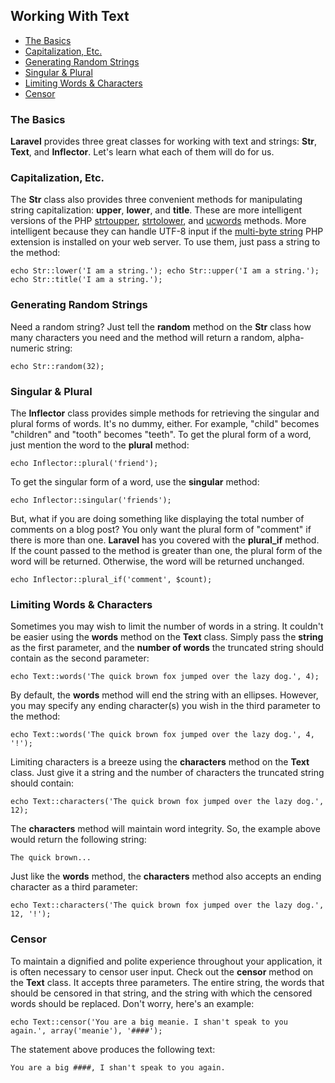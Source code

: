 ## Working With Text

- [The Basics](#basics)
- [Capitalization, Etc.](#capitalization)
- [Generating Random Strings](#random)
- [Singular & Plural](#inflector)
- [Limiting Words & Characters](#limit)
- [Censor](#censor)

<a name="basics"></a>
### The Basics

**Laravel** provides three great classes for working with text and strings: **Str**, **Text**, and **Inflector**. Let's learn what each of them will do for us.

<a name="capitalization"></a>
### Capitalization, Etc.

The **Str** class also provides three convenient methods for manipulating string capitalization: **upper**, **lower**, and **title**. These are more intelligent versions of the PHP [strtoupper](http://php.net/manual/en/function.strtoupper.php), [strtolower](http://php.net/manual/en/function.strtolower.php), and [ucwords](http://php.net/manual/en/function.ucwords.php) methods. More intelligent because they can handle UTF-8 input if the [multi-byte string](http://php.net/manual/en/book.mbstring.php) PHP extension is installed on your web server. To use them, just pass a string to the method:

	echo Str::lower('I am a string.'); echo Str::upper('I am a string.'); echo Str::title('I am a string.');

<a name="random"></a>
### Generating Random Strings

Need a random string? Just tell the **random** method on the **Str** class how many characters you need and the method will return a random, alpha-numeric string:

	echo Str::random(32);

<a name="inflector"></a>
### Singular & Plural

The **Inflector** class provides simple methods for retrieving the singular and plural forms of words. It's no dummy, either. For example, "child" becomes "children" and "tooth" becomes "teeth". To get the plural form of a word, just mention the word to the **plural** method:

	echo Inflector::plural('friend');

To get the singular form of a word, use the **singular** method:

	echo Inflector::singular('friends');

But, what if you are doing something like displaying the total number of comments on a blog post? You only want the plural form of "comment" if there is more than one. **Laravel** has you covered with the **plural_if** method. If the count passed to the method is greater than one, the plural form of the word will be returned. Otherwise, the word will be returned unchanged.

	echo Inflector::plural_if('comment', $count);

<a name="limit"></a>
### Limiting Words & Characters

Sometimes you may wish to limit the number of words in a string. It couldn't be easier using the **words** method on the **Text** class. Simply pass the **string** as the first parameter, and the **number of words** the truncated string should contain as the second parameter:

	echo Text::words('The quick brown fox jumped over the lazy dog.', 4);

By default, the **words** method will end the string with an ellipses. However, you may specify any ending character(s) you wish in the third parameter to the method:

	echo Text::words('The quick brown fox jumped over the lazy dog.', 4, '!');

Limiting characters is a breeze using the **characters** method on the **Text** class. Just give it a string and the number of characters the truncated string should contain:

	echo Text::characters('The quick brown fox jumped over the lazy dog.', 12);

The **characters** method will maintain word integrity. So, the example above would return the following string:

	The quick brown...

Just like the **words** method, the **characters** method also accepts an ending character as a third parameter:

	echo Text::characters('The quick brown fox jumped over the lazy dog.', 12, '!');

<a name="censor"></a>
### Censor

To maintain a dignified and polite experience throughout your application, it is often necessary to censor user input. Check out the **censor** method on the **Text** class. It accepts three parameters. The entire string, the words that should be censored in that string, and the string with which the censored words should be replaced. Don't worry, here's an example:

	echo Text::censor('You are a big meanie. I shan't speak to you again.', array('meanie'), '####');

The statement above produces the following text:

	You are a big ####, I shan't speak to you again.
